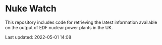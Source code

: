 # Nuke Watch

This repository includes code for retrieving the latest information available on the output of EDF nuclear power plants in the UK.

Last updated: 2022-05-01 14:08